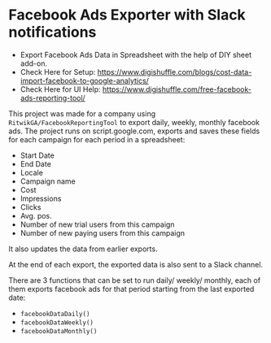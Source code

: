 # Facebook Ads Exporter with Slack notifications 

* Export Facebook Ads Data in Spreadsheet with the help of DIY sheet add-on.
* Check Here for Setup: https://www.digishuffle.com/blogs/cost-data-import-facebook-to-google-analytics/
* Check Here for UI Help: https://www.digishuffle.com/free-facebook-ads-reporting-tool/

This project was made for a company using `RitwikGA/FacebookReportingTool` to export daily, weekly, monthly facebook ads.
The project runs on script.google.com, exports and saves these fields for each campaign for each period in a spreadsheet:
* Start Date
* End Date
* Locale
* Campaign name
* Cost
* Impressions
* Clicks
* Avg. pos.
* Number of new trial users from this campaign
* Number of new paying users from this campaign

It also updates the data from earlier exports.

At the end of each export, the exported data is also sent to a Slack channel.

There are 3 functions that can be set to run daily/ weekly/ monthly, each of them exports facebook ads for that period starting from the last exported date:
* `facebookDataDaily()`
* `facebookDataWeekly()` 
* `facebookDataMonthly()`